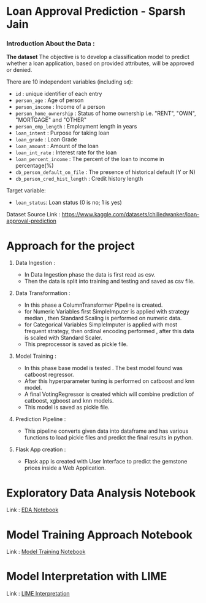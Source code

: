 # Loan Approval Prediction - Sparsh Jain

### Introduction About the Data :

**The dataset** The objective is to develop a classification model to predict whether a loan application, based on provided attributes, will be approved or denied.

There are 10 independent variables (including `id`):

* `id` : unique identifier of each entry
* `person_age` : Age of person
* `person_income` : Income of a person
* `person_home_ownership` : Status of home ownership i.e. "RENT", "OWN", "MORTGAGE" and "OTHER"
* `person_emp_length` : Employment length in years
* `loan_intent` : Purpose for taking loan
* `loan_grade` : Loan Grade
* `loan_amount` : Amount of the loan
* `loan_int_rate` : Interest rate for the loan
* `loan_percent_income` : The percent of the loan to income in percentage(%)
* `cb_person_default_on_file` : The presence of historical default (Y or N)
* `cb_person_cred_hist_length` : Credit history length

Target variable:
* `loan_status`: Loan status (0 is no; 1 is yes)

Dataset Source Link :
https://www.kaggle.com/datasets/chilledwanker/loan-approval-prediction

# Approach for the project 

1. Data Ingestion : 
    * In Data Ingestion phase the data is first read as csv. 
    * Then the data is split into training and testing and saved as csv file.

2. Data Transformation : 
    * In this phase a ColumnTransformer Pipeline is created.
    * for Numeric Variables first SimpleImputer is applied with strategy median , then Standard Scaling is performed on numeric data.
    * for Categorical Variables SimpleImputer is applied with most frequent strategy, then ordinal encoding performed , after this data is scaled with Standard Scaler.
    * This preprocessor is saved as pickle file.

3. Model Training : 
    * In this phase base model is tested . The best model found was catboost regressor.
    * After this hyperparameter tuning is performed on catboost and knn model.
    * A final VotingRegressor is created which will combine prediction of catboost, xgboost and knn models.
    * This model is saved as pickle file.

4. Prediction Pipeline : 
    * This pipeline converts given data into dataframe and has various functions to load pickle files and predict the final results in python.

5. Flask App creation : 
    * Flask app is created with User Interface to predict the gemstone prices inside a Web Application.

# Exploratory Data Analysis Notebook

Link : [EDA Notebook](./notebook/1_EDA_Gemstone_price.ipynb)

# Model Training Approach Notebook

Link : [Model Training Notebook](./notebook/2_Model_Training_Gemstone.ipynb)

# Model Interpretation with LIME 

Link : [LIME Interpretation](./notebook/3_Explainability_with_LIME.ipynb)
